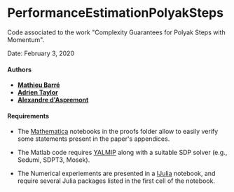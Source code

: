 # PerformanceEstimationPolyakSteps
Code associated to the work "Complexity Guarantees for Polyak Steps with Momentum".


Date:    February 3, 2020

#### Authors

- [**Mathieu Barré**](https://github.com/mathbarre/)
- [**Adrien Taylor**](https://www.di.ens.fr/~ataylor/)
- [**Alexandre d'Aspremont**](https://www.di.ens.fr/~aspremon/)

#### Requirements
- The [Mathematica](https://www.wolfram.com/mathematica/) notebooks in the proofs folder allow to easily verify some statements present in the paper's appendices.

- The Matlab code requires [YALMIP](https://yalmip.github.io/) along with a suitable SDP solver (e.g., Sedumi, SDPT3, Mosek).

- The Numerical experiements are presented in a [IJulia](https://github.com/JuliaLang/IJulia.jl) notebook, and require several Julia packages listed in the first cell of the notebook.
